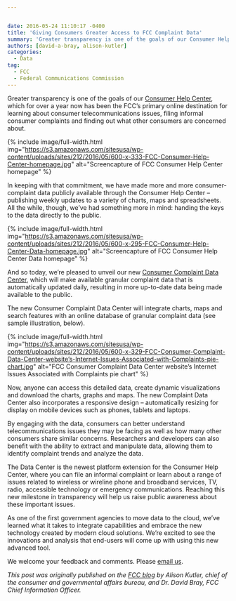 ```yaml
---


date: 2016-05-24 11:10:17 -0400
title: 'Giving Consumers Greater Access to FCC Complaint Data'
summary: 'Greater transparency is one of the goals of our Consumer Help Center, which for over a year now has been the FCC&rsquo;s primary online destination for learning about consumer telecommunications issues, filing informal consumer complaints and finding out what other consumers are concerned about.  In'
authors: [david-a-bray, alison-kutler]
categories:
  - Data
tag:
  - FCC
  - Federal Communications Commission
---
```


Greater transparency is one of the goals of our [Consumer Help Center](https://consumercomplaints.fcc.gov/hc/en-us/), which for over a year now has been the FCC’s primary online destination for learning about consumer telecommunications issues, filing informal consumer complaints and finding out what other consumers are concerned about.


{% include image/full-width.html img="https://s3.amazonaws.com/sitesusa/wp-content/uploads/sites/212/2016/05/600-x-333-FCC-Consumer-Help-Center-homepage.jpg" alt="Screencapture of FCC Consumer Help Center homepage" %}

In keeping with that commitment, we have made more and more consumer-complaint data publicly available through the Consumer Help Center – publishing weekly updates to a variety of charts, maps and spreadsheets. All the while, though, we’ve had something more in mind: handing the keys to the data directly to the public.


{% include image/full-width.html img="https://s3.amazonaws.com/sitesusa/wp-content/uploads/sites/212/2016/05/600-x-295-FCC-Consumer-Help-Center-Data-homepage.jpg" alt="Screencapture of FCC Consumer Help Center Data homepage" %}

And so today, we’re pleased to unveil our new [Consumer Complaint Data Center](https://www.fcc.gov/consumer-help-center-data), which will make available granular complaint data that is automatically updated daily, resulting in more up-to-date data being made available to the public.

The new Consumer Complaint Data Center will integrate charts, maps and search features with an online database of granular complaint data (see sample illustration, below).


{% include image/full-width.html img="https://s3.amazonaws.com/sitesusa/wp-content/uploads/sites/212/2016/05/600-x-329-FCC-Consumer-Complaint-Data-Center-website’s-Internet-Issues-Associated-with-Complaints-pie-chart.jpg" alt="FCC Consumer Complaint Data Center website’s Internet Issues Associated with Complaints pie chart" %}

Now, anyone can access this detailed data, create dynamic visualizations and download the charts, graphs and maps. The new Complaint Data Center also incorporates a responsive design – automatically resizing for display on mobile devices such as phones, tablets and laptops.

By engaging with the data, consumers can better understand telecommunications issues they may be facing as well as how many other consumers share similar concerns. Researchers and developers can also benefit with the ability to extract and manipulate data, allowing them to identify complaint trends and analyze the data.

The Data Center is the newest platform extension for the Consumer Help Center, where you can file an informal complaint or learn about a range of issues related to wireless or wireline phone and broadband services, TV, radio, accessible technology or emergency communications. Reaching this new milestone in transparency will help us raise public awareness about these important issues.

As one of the first government agencies to move data to the cloud, we’ve learned what it takes to integrate capabilities and embrace the new technology created by modern cloud solutions. We’re excited to see the innovations and analysis that end-users will come up with using this new advanced tool.

We welcome your feedback and comments. Please [email us](mailto:webfeedback@fcc.gov).

_This post was originally published on the [FCC blog](https://www.fcc.gov/news-events/blog) by Alison Kutler, chief of the consumer and governmental affairs bureau, and Dr. David Bray, FCC Chief Information Officer._